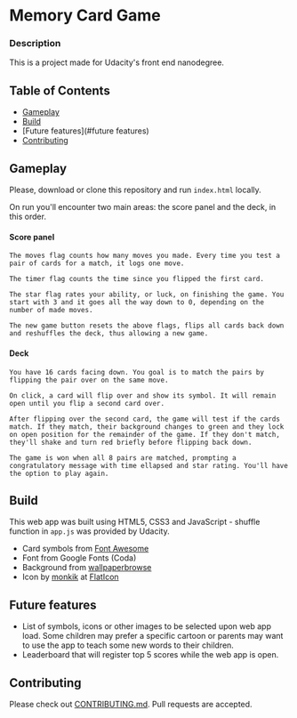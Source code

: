 # Memory Card Game

### Description

This is a project made for Udacity's front end nanodegree.

## Table of Contents

* [Gameplay](#instructions)
* [Build](#build)
* [Future features](#future features)
* [Contributing](#contributing)

## Gameplay

Please, download or clone this repository and run `index.html` locally.

On run you'll encounter two main areas: the score panel and the deck, in this order.

#### Score panel
    
    The moves flag counts how many moves you made. Every time you test a pair of cards for a match, it logs one move.

    The timer flag counts the time since you flipped the first card.

    The star flag rates your ability, or luck, on finishing the game. You start with 3 and it goes all the way down to 0, depending on the number of made moves.

    The new game button resets the above flags, flips all cards back down and reshuffles the deck, thus allowing a new game.


#### Deck

    You have 16 cards facing down. You goal is to match the pairs by flipping the pair over on the same move.
    
    On click, a card will flip over and show its symbol. It will remain open until you flip a second card over.

    After flipping over the second card, the game will test if the cards match. If they match, their background changes to green and they lock on open position for the remainder of the game. If they don't match, they'll shake and turn red briefly before flipping back down.

    The game is won when all 8 pairs are matched, prompting a congratulatory message with time ellapsed and star rating. You'll have the option to play again.

## Build

This web app was built using HTML5, CSS3 and JavaScript - shuffle function in `app.js` was provided by Udacity.

- Card symbols from [Font Awesome](https://fontawesome.com/)
- Font from Google Fonts (Coda)
- Background from [wallpaperbrowse](https://wallpaperbrowse.com/)
- Icon by [monkik](https://www.flaticon.com/authors/monkik) at [FlatIcon](https://www.flaticon.com/) 

## Future features

- List of symbols, icons or other images to be selected upon web app load. Some children may prefer a specific cartoon or parents may want to use the app to teach some new words to their children.
- Leaderboard that will register top 5 scores while the web app is open.

## Contributing

Please check out [CONTRIBUTING.md](CONTRIBUTING.md). Pull requests are accepted.